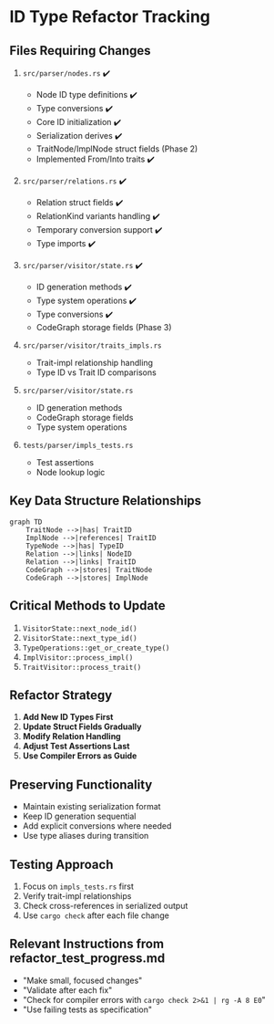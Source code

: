 # ID Type Refactor Tracking

## Files Requiring Changes

1. `src/parser/nodes.rs` ✔️
   - Node ID type definitions ✔️
   - Type conversions ✔️  
   - Core ID initialization ✔️
   - Serialization derives ✔️
   - TraitNode/ImplNode struct fields (Phase 2)
   - Implemented From/Into traits ✔️

2. `src/parser/relations.rs` ✔️
   - Relation struct fields ✔️
   - RelationKind variants handling ✔️
   - Temporary conversion support ✔️
   - Type imports ✔️

3. `src/parser/visitor/state.rs` ✔️
   - ID generation methods ✔️
   - Type system operations ✔️
   - Type conversions ✔️
   - CodeGraph storage fields (Phase 3)

3. `src/parser/visitor/traits_impls.rs`
   - Trait-impl relationship handling
   - Type ID vs Trait ID comparisons

4. `src/parser/visitor/state.rs`
   - ID generation methods
   - CodeGraph storage fields
   - Type system operations

5. `tests/parser/impls_tests.rs`
   - Test assertions
   - Node lookup logic

## Key Data Structure Relationships

```mermaid
graph TD
    TraitNode -->|has| TraitID
    ImplNode -->|references| TraitID
    TypeNode -->|has| TypeID
    Relation -->|links| NodeID
    Relation -->|links| TraitID
    CodeGraph -->|stores| TraitNode
    CodeGraph -->|stores| ImplNode
```

## Critical Methods to Update

1. `VisitorState::next_node_id()`
2. `VisitorState::next_type_id()` 
3. `TypeOperations::get_or_create_type()`
4. `ImplVisitor::process_impl()`
5. `TraitVisitor::process_trait()`

## Refactor Strategy

1. **Add New ID Types First**
2. **Update Struct Fields Gradually**
3. **Modify Relation Handling**
4. **Adjust Test Assertions Last**
5. **Use Compiler Errors as Guide**

## Preserving Functionality

- Maintain existing serialization format
- Keep ID generation sequential
- Add explicit conversions where needed
- Use type aliases during transition

## Testing Approach

1. Focus on `impls_tests.rs` first
2. Verify trait-impl relationships
3. Check cross-references in serialized output
4. Use `cargo check` after each file change

## Relevant Instructions from refactor_test_progress.md

- "Make small, focused changes"
- "Validate after each fix" 
- "Check for compiler errors with `cargo check 2>&1 | rg -A 8 E0`"
- "Use failing tests as specification"
